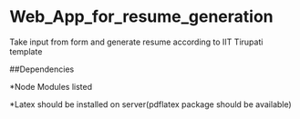 # Web_App_for_resume_generation

Take input from form and generate resume according to IIT Tirupati template

##Dependencies

  *Node Modules listed
  
  *Latex should be installed on server(pdflatex package should be available)
